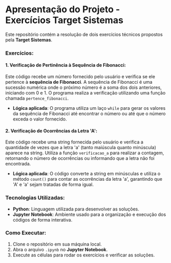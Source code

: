 
# Apresentação do Projeto - Exercícios Target Sistemas

Este repositório contém a resolução de dois exercícios técnicos propostos pela **Target Sistemas**.

### Exercícios:

#### 1. Verificação de Pertinência à Sequência de Fibonacci:
Este código recebe um número fornecido pelo usuário e verifica se ele pertence à **sequência de Fibonacci**. A sequência de Fibonacci é uma sucessão numérica onde o próximo número é a soma dos dois anteriores, iniciando com 0 e 1. O programa realiza a verificação utilizando uma função chamada `pertence_fibonacci`.

- **Lógica aplicada**: O programa utiliza um laço `while` para gerar os valores da sequência de Fibonacci até encontrar o número ou até que o número exceda o valor fornecido.

#### 2. Verificação de Ocorrências da Letra 'A':
Este código recebe uma string fornecida pelo usuário e verifica a quantidade de vezes que a letra 'a' (tanto maiúscula quanto minúscula) aparece na string. Utiliza a função `verificacao_a` para realizar a contagem, retornando o número de ocorrências ou informando que a letra não foi encontrada.

- **Lógica aplicada**: O código converte a string em minúsculas e utiliza o método `count()` para contar as ocorrências da letra 'a', garantindo que 'A' e 'a' sejam tratadas de forma igual.

### Tecnologias Utilizadas:
- **Python**: Linguagem utilizada para desenvolver as soluções.
- **Jupyter Notebook**: Ambiente usado para a organização e execução dos códigos de forma interativa.

### Como Executar:
1. Clone o repositório em sua máquina local.
2. Abra o arquivo `.ipynb` no **Jupyter Notebook**.
3. Execute as células para rodar os exercícios e verificar as soluções.


